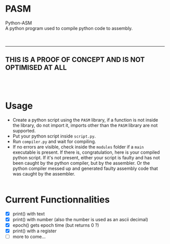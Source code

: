 # PASM
Python-ASM<br>
A python program used to compile python code to assembly.
<br><br><br>

---
## THIS IS A PROOF OF CONCEPT AND IS NOT OPTIMISED AT ALL
<br><br>

# Usage
- Create a python script using the `PASM` library, if a function is not inside the library, do not import it, imports other than the `PASM` library are not supported. 
- Put your python script inside `script.py`.
- Run `compiler.py` and wait for compiling.
- If no errors are visible, check inside the `modules` folder if a `main` executable is present. If there is, congratulation, here is your compiled python script. If it's not present, either your script is faulty and has not been caught by the python compiler, but by the assembler. Or the python compiler messed up and generated faulty assembly code that was caught by the assembler.
<br><br>

# Current Functionnalities
- [x] print() with text
- [x] print() with number (also the number is used as an ascii decimal)
- [x] epoch() gets epoch time (but returns 0 ?)
- [x] print() with a register
- [ ] more to come...